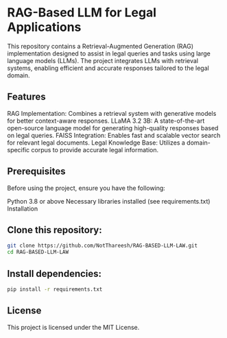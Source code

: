 # RAG-Based LLM for Legal Applications
This repository contains a Retrieval-Augmented Generation (RAG) implementation designed to assist in legal queries and tasks using large language models (LLMs). The project integrates LLMs with retrieval systems, enabling efficient and accurate responses tailored to the legal domain.

## Features
RAG Implementation: Combines a retrieval system with generative models for better context-aware responses.
LLaMA 3.2 3B: A state-of-the-art open-source language model for generating high-quality responses based on legal queries.
FAISS Integration: Enables fast and scalable vector search for relevant legal documents.
Legal Knowledge Base: Utilizes a domain-specific corpus to provide accurate legal information.

## Prerequisites
Before using the project, ensure you have the following:

Python 3.8 or above
Necessary libraries installed (see requirements.txt)
Installation

## Clone this repository:
```bash
git clone https://github.com/NotThareesh/RAG-BASED-LLM-LAW.git
cd RAG-BASED-LLM-LAW
```
## Install dependencies:

```bash
pip install -r requirements.txt
```

## License
This project is licensed under the MIT License.
